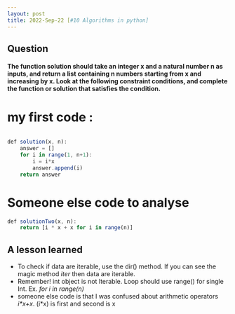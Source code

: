 ```yaml
---
layout: post
title: 2022-Sep-22 [#10 Algorithms in python]
---
```

## Question
#### The function solution should take an integer x and a natural number n as inputs, and return a list containing n numbers starting from x and increasing by x. Look at the following constraint conditions, and complete the function or solution that satisfies the condition.


# my first code : 
```javascript

def solution(x, n):
    answer = []
    for i in range(1, n+1):
        i = i*x
        answer.append(i)
    return answer
```

# Someone else code to analyse

```javascript
def solutionTwo(x, n): 
    return [i * x + x for i in range(n)]
```

## A lesson learned
- To check if data are iterable, use the dir() method. If you can see the magic method _iter_ then data are iterable.
- Remember! int object is not lterable. Loop should use range() for single Int. Ex. _for i in range(n)_
- someone else code is that I was confused about arithmetic operators _i*x+x_. (i*x) is first and second is x